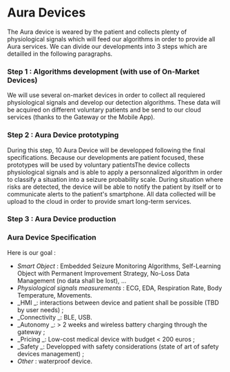 # Aura Devices

The Aura device is weared by the patient and collects plenty of physiological signals which will feed our algorithms in order to provide all Aura services. We can divide our developments into 3 steps which are detailled in the following paragraphs.

### Step 1 : Algorithms development \(with use of On-Market Devices\)

We will use several on-market devices in order to collect all requiered physiological signals and develop our detection algorithms. These data will be acquired on different  voluntary patients and be send to our cloud services \(thanks to the Gateway or the Mobile App\).

### Step 2 : Aura Device prototyping

During this step, 10 Aura Device will be developped following the final specifications. Because our developments are patient focused, these prototypes will be used by voluntary patientsThe device collects physiological signals and is able to apply a personnalized algorithm in order to classify a situation into a seizure probability scale. During situation where risks are detected, the device will be able to notify the patient by itself or to communicate alerts to the patient's smartphone. All data collected will be upload to the cloud in order to provide smart long-term services.

### Step 3 : Aura Device production



### Aura Device Specification

Here is our goal :

* _Smart Object_ : Embedded Seizure Monitoring Algorithms, Self-Learning Object with Permanent Improvement Strategy, No-Loss Data Management \(no data shall be lost\), ...
* _Physiological signals measurements_ : ECG, EDA, Respiration Rate, Body Temperature, Movements.
* _HMI _: interactions between device and patient shall be possible \(TBD by user needs\) ; 
* _Connectivity _: BLE, USB.
* _Autonomy _: &gt; 2 weeks and wireless battery charging through the gateway ;
* _Pricing _: Low-cost medical device with budget &lt; 200 euros ;
* _Safety _: Developped with safety considerations \(state of art of safety devices management\) ;
* _Other_ : waterproof device.



